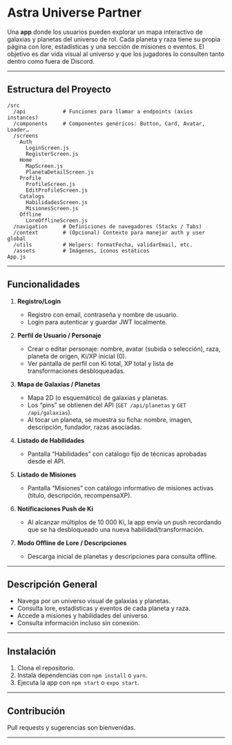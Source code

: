 # Astra Universe Partner

Una **app** donde los usuarios pueden explorar un mapa interactivo de galaxias y planetas del universo de rol. Cada planeta y raza tiene su propia página con lore, estadísticas y una sección de misiones o eventos. El objetivo es dar vida visual al universo y que los jugadores lo consulten tanto dentro como fuera de Discord.

---

## Estructura del Proyecto

```
/src
  /api            # Funciones para llamar a endpoints (axios instances)
  /components     # Componentes genéricos: Button, Card, Avatar, Loader…
  /screens
    Auth
      LoginScreen.js
      RegisterScreen.js
    Home
      MapScreen.js
      PlanetaDetailScreen.js
    Profile
      ProfileScreen.js
      EditProfileScreen.js
    Catalogs
      HabilidadesScreen.js
      MisionesScreen.js
    Offline
      LoreOfflineScreen.js
  /navigation     # Definiciones de navegadores (Stacks / Tabs)
  /context        # (Opcional) Contexto para manejar auth y user global
  /utils          # Helpers: formatFecha, validarEmail, etc.
  /assets         # Imágenes, íconos estáticos
App.js
```

---

## Funcionalidades

1. **Registro/Login**
    - Registro con email, contraseña y nombre de usuario.
    - Login para autenticar y guardar JWT localmente.

2. **Perfil de Usuario / Personaje**
    - Crear o editar personaje: nombre, avatar (subida o selección), raza, planeta de origen, Ki/XP inicial (0).
    - Ver pantalla de perfil con Ki total, XP total y lista de transformaciones desbloqueadas.

3. **Mapa de Galaxias / Planetas**
    - Mapa 2D (o esquemático) de galaxias y planetas.
    - Los “pins” se obtienen del API (`GET /api/planetas` y `GET /api/galaxias`).
    - Al tocar un planeta, se muestra su ficha: nombre, imagen, descripción, fundador, razas asociadas.

4. **Listado de Habilidades**
    - Pantalla “Habilidades” con catálogo fijo de técnicas aprobadas desde el API.

5. **Listado de Misiones**
    - Pantalla “Misiones” con catálogo informativo de misiones activas (título, descripción, recompensaXP).

6. **Notificaciones Push de Ki**
    - Al alcanzar múltiplos de 10 000 Ki, la app envía un push recordando que se ha desbloqueado una nueva habilidad/transformación.

7. **Modo Offline de Lore / Descripciones**
    - Descarga inicial de planetas y descripciones para consulta offline.

---

## Descripción General

- Navega por un universo visual de galaxias y planetas.
- Consulta lore, estadísticas y eventos de cada planeta y raza.
- Accede a misiones y habilidades del universo.
- Consulta información incluso sin conexión.

---

## Instalación

1. Clona el repositorio.
2. Instala dependencias con `npm install` o `yarn`.
3. Ejecuta la app con `npm start` o `expo start`.

---

## Contribución

Pull requests y sugerencias son bienvenidas.

---
